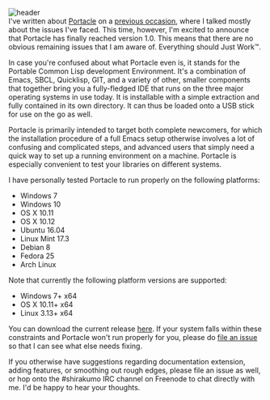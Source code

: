 ![header](https://filebox.tymoon.eu//file/TVRReE53PT0=)  
I've written about [Portacle](https://portacle.github.io) on a [previous occasion](https://reader.tymoon.eu/article/350), where I talked mostly about the issues I've faced. This time, however, I'm excited to announce that Portacle has finally reached version 1.0. This means that there are no obvious remaining issues that I am aware of. Everything should Just Work™.

In case you're confused about what Portacle even is, it stands for the Portable Common Lisp development Environment. It's a combination of Emacs, SBCL, Quicklisp, GIT, and a variety of other, smaller components that together bring you a fully-fledged IDE that runs on the three major operating systems in use today. It is installable with a simple extraction and fully contained in its own directory. It can thus be loaded onto a USB stick for use on the go as well.

Portacle is primarily intended to target both complete newcomers, for which the installation procedure of a full Emacs setup otherwise involves a lot of confusing and complicated steps, and advanced users that simply need a quick way to set up a running environment on a machine. Portacle is especially convenient to test your libraries on different systems.

I have personally tested Portacle to run properly on the following platforms:

* Windows 7
* Windows 10
* OS X 10.11
* OS X 10.12
* Ubuntu 16.04
* Linux Mint 17.3
* Debian 8
* Fedora 25
* Arch Linux

Note that currently the following platform versions are supported:

* Windows 7+ x64
* OS X 10.11+ x64
* Linux 3.13+ x64

You can download the current release [here](https://github.com/portacle/portacle/releases/tag/1.0). If your system falls within these constraints and Portacle won't run properly for you, please do [file an issue](https://github.com/portacle/portacle/issues/new) so that I can see what else needs fixing.

If you otherwise have suggestions regarding documentation extension, adding features, or smoothing out rough edges, please file an issue as well, or hop onto the #shirakumo IRC channel on Freenode to chat directly with me. I'd be happy to hear your thoughts.
